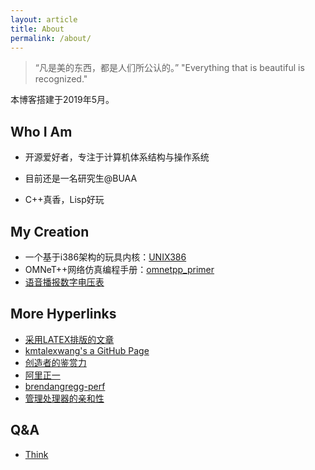 ```yaml
---
layout: article
title: About
permalink: /about/
---
```


>“凡是美的东西，都是人们所公认的。”
>"Everything that is beautiful is recognized."

本博客搭建于2019年5月。

## Who I Am ##

- 开源爱好者，专注于计算机体系结构与操作系统

- 目前还是一名研究生@BUAA

- C++真香，Lisp好玩

## My Creation ##

- 一个基于i386架构的玩具内核：[UNIX386](https://github.com/wangrongwei/UNIX386)
- OMNeT++网络仿真编程手册：[omnetpp_primer](https://github.com/wangrongwei/omnetpp_primer)
- [语音播报数字电压表](https://weibo.com/tv/v/IhTQYDofW?fid=1034:4442660597859883)

## More Hyperlinks ##

- [采用LATEX排版的文章](https://wangrongwei.github.io/LATEX/)
- [kmtalexwang's a GitHub Page](https://kmtalexwang.github.io/)
- [创造者的鉴赏力](http://daiyuwen.freeshell.org/gb/taste/taste.html)
- [阿里正一](http://ilinuxkernel.com/)
- [brendangregg-perf](http://www.brendangregg.com/perf.html)
- [管理处理器的亲和性](https://www.ibm.com/developerworks/cn/linux/l-affinity.html)

## Q&A ##

- [Think]()

